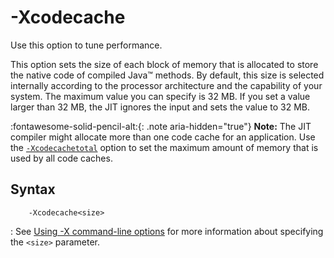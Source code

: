 <!--
* Copyright (c) 2017, 2022 IBM Corp. and others
*
* This program and the accompanying materials are made
* available under the terms of the Eclipse Public License 2.0
* which accompanies this distribution and is available at
* https://www.eclipse.org/legal/epl-2.0/ or the Apache
* License, Version 2.0 which accompanies this distribution and
* is available at https://www.apache.org/licenses/LICENSE-2.0.
*
* This Source Code may also be made available under the
* following Secondary Licenses when the conditions for such
* availability set forth in the Eclipse Public License, v. 2.0
* are satisfied: GNU General Public License, version 2 with
* the GNU Classpath Exception [1] and GNU General Public
* License, version 2 with the OpenJDK Assembly Exception [2].
*
* [1] https://www.gnu.org/software/classpath/license.html
* [2] http://openjdk.java.net/legal/assembly-exception.html
*
* SPDX-License-Identifier: EPL-2.0 OR Apache-2.0 OR GPL-2.0 WITH
* Classpath-exception-2.0 OR LicenseRef-GPL-2.0 WITH Assembly-exception
-->

# -Xcodecache

Use this option to tune performance.

This option sets the size of each block of memory that is allocated to store the native code of compiled Java&trade; methods. By default, this size is selected internally according to the processor architecture and the capability of your system. The maximum value you can specify is 32 MB. If you set a value larger than 32 MB, the JIT ignores the input and sets the value to 32 MB.

:fontawesome-solid-pencil-alt:{: .note aria-hidden="true"} **Note:** The JIT compiler might allocate more than one code cache for an application. Use the [`-Xcodecachetotal`](xcodecachetotal.md) option to set the maximum amount of memory that is used by all code caches.


## Syntax

        -Xcodecache<size>

: See [Using -X command-line options](x_jvm_commands.md) for more information about specifying the `<size>` parameter.




<!-- ==== END OF TOPIC ==== xcodecache.md ==== -->
